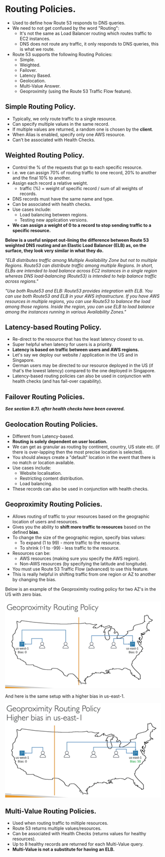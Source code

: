 # **Routing Policies.**

* Used to define how Route 53 responds to DNS queries.
* We need to not get confused by the word "Routing":
    * It's not the same as Load Balancer routing which routes traffic to EC2 instances.
    * DNS does not route any traffic, it only responds to DNS queries, this is what we route.
* Route 53 supports the following Routing Policies:
    * Simple.
    * Weighted.
    * Failover.
    * Latency Based.
    * Geolocation.
    * Multi-Value Answer.
    * Geoproximity (using the Route 53 Traffic Flow feature).

## **Simple Routing Policy.**

* Typically, we only route traffic to a single resource.
* Can specify multiple values in the same record.
* If multiple values are returned, a random one is chosen by the **client**.
* When Alias is enabled, specify only one AWS resource.
* Can't be associated with Health Checks.

## **Weighted Routing Policy.**

* Control the % of the requests that go to each specific resource.
* i.e. we can assign 70% of routing traffic to one record, 20% to another and the final 10% to another.
* Assign each record a relative weight.
    * traffic (%) = weight of specific record / sum of all weights of records.
* DNS records must have the same name and type.
* Can be associated with health checks.
* Use cases include:
    * Load balancing between regions.
    * Testing new application versions.
* **We can assign a weight of 0 to a record to stop sending traffic to a specific resource.**

**Below is a useful snippet out-lining the difference between Route 53 weighted DNS routing and an Elastic Load Balancer (ELB) as, on the surface, they look very similar in what they do.**

*"ELB distributes traffic among Multiple Availability Zone but not to multiple Regions. Route53 can distribute traffic among multiple Regions. In short, ELBs are intended to load balance across EC2 instances in a single region whereas DNS load-balancing (Route53) is intended to help balance traffic across regions."*

*"Use both Route53 and ELB: Route53 provides integration with ELB. You can use both Route53 and ELB in your AWS infrastructure. If you have AWS resources in multiple regions, you can use Route53 to balance the load among those regions. Inside the region, you can use ELB to load balance among the instances running in various Availability Zones."*

## **Latency-based Routing Policy.**

* Re-direct to the resource that has the least latency closest to us.
* Super helpful when latency for users is a priority.
* **Latency is based on traffic between users and AWS regions.**
* Let's say we deploy our website / application in the US and in Singapore.
* German users may be directed to our resource deployed in the US (if that's the lowest latency) compared to the one deployed in Singapore.
* Latency-based routing policies can also be used in conjunction with health checks (and has fail-over capability).

## **Failover Routing Policies.**

***See section 8.7). after health checks have been covered.***

## **Geolocation Routing Policies.**

* Different from Latency-based.
* **Routing is solely dependent on user location.**
* We can get as granular as routing by continent, country, US state etc. (if there is over-lapping then the most precise location is selected).
* You should always create a "default" location in the event that there is no match or location available.
* Use cases include:
    * Website localisation.
    * Restricting content distribution.
    * Load balancing.
* These records can also be used in conjunction with health checks.

## **Geoproximity Routing Policies.**

* Allows routing of traffic to your resources based on the geographic location of users and resources.
* Gives you the ability to **shift more traffic to resources** based on the defined **bias**.
* To change the size of the geographic region, specify bias values:
    * To expand (1 to 99) - more traffic to the resource.
    * To shrink (-1 to -99) - less traffic to the resource.
* Resources can be:
    * AWS resources (making sure you specify the AWS region).
    * Non-AWS resources (by specifying the latitude and longitude).
* You must use Route 53 Traffic Flow (advanced) to use this feature.
* This is really helpful in shifting traffic from one region or AZ to another by changing the bias.

Below is an example of the Geoproximity routing policy for two AZ's in the US with zero bias.

<img src='./images/Geoproximity.png'>

And here is the same setup with a higher bias in us-east-1.

<img src='./images/GeoproximityHigh.png'>

## **Multi-Value Routing Policies.**

* Used when routing traffic to miltiple resources.
* Route 53 returns multiple values/resources.
* Can be associated with Health Checks (returns values for healthy resources).
* Up to 8 healthy records are returned for each Multi-Value query.
* **Multi-Value is not a substitute for having an ELB.**